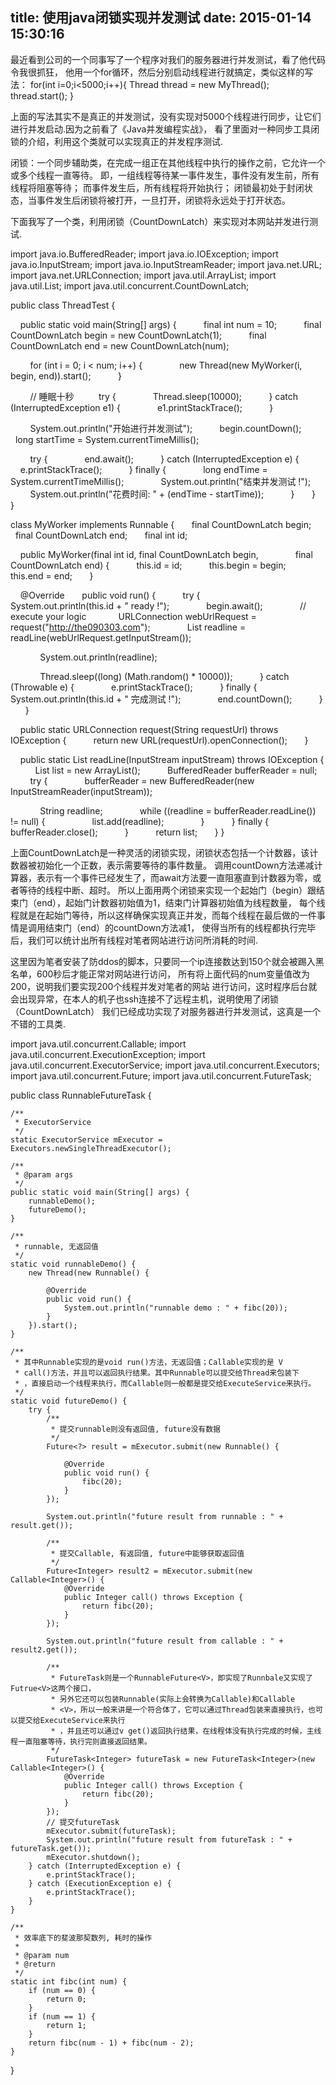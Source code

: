 title: 使用java闭锁实现并发测试
date: 2015-01-14 15:30:16 
---
最近看到公司的一个同事写了一个程序对我们的服务器进行并发测试，看了他代码令我很抓狂，
他用一个for循环，然后分别启动线程进行就搞定，类似这样的写法：
for(int i=0;i<5000;i++){
	Thread thread = new MyThread();
	thread.start();
}

上面的写法其实不是真正的并发测试，没有实现对5000个线程进行同步，让它们进行并发启动.因为之前看了《Java并发编程实战》，
看了里面对一种同步工具闭锁的介绍，利用这个类就可以实现真正的并发程序测试.

闭锁：一个同步辅助类，在完成一组正在其他线程中执行的操作之前，它允许一个或多个线程一直等待。
即，一组线程等待某一事件发生，事件没有发生前，所有线程将阻塞等待；
而事件发生后，所有线程将开始执行；
闭锁最初处于封闭状态，当事件发生后闭锁将被打开，一旦打开，闭锁将永远处于打开状态。

下面我写了一个类，利用闭锁（CountDownLatch）来实现对本网站并发进行测试.

import java.io.BufferedReader;
import java.io.IOException;
import java.io.InputStream;
import java.io.InputStreamReader;
import java.net.URL;
import java.net.URLConnection;
import java.util.ArrayList;
import java.util.List;
import java.util.concurrent.CountDownLatch;

public class ThreadTest {  

    public static void main(String[] args) {  
        final int num = 10;  
        final CountDownLatch begin = new CountDownLatch(1);  
        final CountDownLatch end = new CountDownLatch(num);  

        for (int i = 0; i < num; i++) {  
            new Thread(new MyWorker(i, begin, end)).start();  
        }  

        // 睡眠十秒 
        try {  
            Thread.sleep(10000);  
        } catch (InterruptedException e1) {  
            e1.printStackTrace();  
        }  

        System.out.println("开始进行并发测试");  
        begin.countDown();  
        long startTime = System.currentTimeMillis();  

        try {  
            end.await();  
        } catch (InterruptedException e) {  
            e.printStackTrace();  
        } finally {  
            long endTime = System.currentTimeMillis();  
            System.out.println("结束并发测试 !");  
            System.out.println("花费时间: " + (endTime - startTime));  
        }  
    }  
}  

class MyWorker implements Runnable {  
    final CountDownLatch begin;  
    final CountDownLatch end;  
    final int id;  

    public MyWorker(final int id, final CountDownLatch begin,  
            final CountDownLatch end) {  
        this.id = id;  
        this.begin = begin;  
        this.end = end;  
    }  

    @Override  
    public void run() {  
        try {  
            System.out.println(this.id + " ready !");  
            begin.await();  
            // execute your logic
            URLConnection webUrlRequest = request("http://the090303.com");  
            List<String> readline = readLine(webUrlRequest.getInputStream());  

            System.out.println(readline);  

            Thread.sleep((long) (Math.random() * 10000));  
        } catch (Throwable e) {  
            e.printStackTrace();  
        } finally {  
            System.out.println(this.id + " 完成测试 !");  
            end.countDown();  
        }  
    }  

    public static URLConnection request(String requestUrl) throws IOException {  
        return new URL(requestUrl).openConnection();  
    }  

    public static List<String> readLine(InputStream inputStream) throws IOException {  
        List<String> list = new ArrayList<String>();  
        BufferedReader bufferReader = null;  
        try {  
            bufferReader = new BufferedReader(new InputStreamReader(inputStream));  

            String readline;  
            while ((readline = bufferReader.readLine()) != null) {  
                list.add(readline);  
            }  
        } finally {  
            bufferReader.close();  
        }  
        return list;  
    }
}

上面CountDownLatch是一种灵活的闭锁实现，闭锁状态包括一个计数器，该计数器被初始化一个正数，表示需要等待的事件数量。
调用countDown方法递减计算器，表示有一个事件已经发生了，而await方法要一直阻塞直到计数器为零，或者等待的线程中断、超时。
所以上面用两个闭锁来实现一个起始门（begin）跟结束门（end），起始门计数器初始值为1，结束门计算器初始值为线程数量，
每个线程就是在起始门等待，所以这样确保实现真正并发，而每个线程在最后做的一件事情是调用结束门（end）的countDown方法减1，
使得当所有的线程都执行完毕后，我们可以统计出所有线程对笔者网站进行访问所消耗的时间.

这里因为笔者安装了防ddos的脚本，只要同一个ip连接数达到150个就会被踢入黑名单，600秒后才能正常对网站进行访问，
所有将上面代码的num变量值改为200，说明我们要实现200个线程并发对笔者的网站 进行访问，这时程序后台就会出现异常，在本人的机子也ssh连接不了远程主机，说明使用了闭锁（CountDownLatch）
我们已经成功实现了对服务器进行并发测试，这真是一个不错的工具类.


import java.util.concurrent.Callable;
import java.util.concurrent.ExecutionException;
import java.util.concurrent.ExecutorService;
import java.util.concurrent.Executors;
import java.util.concurrent.Future;
import java.util.concurrent.FutureTask;

public class RunnableFutureTask {

	/**
	 * ExecutorService
	 */
	static ExecutorService mExecutor = Executors.newSingleThreadExecutor();

	/**
	 * @param args
	 */
	public static void main(String[] args) {
		runnableDemo();
		futureDemo();
	}

	/**
	 * runnable, 无返回值
	 */
	static void runnableDemo() {
		new Thread(new Runnable() {

			@Override
			public void run() {
				System.out.println("runnable demo : " + fibc(20));
			}
		}).start();
	}

	/**
	 * 其中Runnable实现的是void run()方法，无返回值；Callable实现的是 V
	 * call()方法，并且可以返回执行结果。其中Runnable可以提交给Thread来包装下
	 * ，直接启动一个线程来执行，而Callable则一般都是提交给ExecuteService来执行。
	 */
	static void futureDemo() {
		try {
			/**
			 * 提交runnable则没有返回值, future没有数据
			 */
			Future<?> result = mExecutor.submit(new Runnable() {

				@Override
				public void run() {
					fibc(20);
				}
			});

			System.out.println("future result from runnable : " + result.get());

			/**
			 * 提交Callable, 有返回值, future中能够获取返回值
			 */
			Future<Integer> result2 = mExecutor.submit(new Callable<Integer>() {
				@Override
				public Integer call() throws Exception {
					return fibc(20);
				}
			});

			System.out.println("future result from callable : " + result2.get());

			/**
			 * FutureTask则是一个RunnableFuture<V>，即实现了Runnbale又实现了Futrue<V>这两个接口，
			 * 另外它还可以包装Runnable(实际上会转换为Callable)和Callable
			 * <V>，所以一般来讲是一个符合体了，它可以通过Thread包装来直接执行，也可以提交给ExecuteService来执行
			 * ，并且还可以通过v get()返回执行结果，在线程体没有执行完成的时候，主线程一直阻塞等待，执行完则直接返回结果。
			 */
			FutureTask<Integer> futureTask = new FutureTask<Integer>(new Callable<Integer>() {
				@Override
				public Integer call() throws Exception {
					return fibc(20);
				}
			});
			// 提交futureTask
			mExecutor.submit(futureTask);
			System.out.println("future result from futureTask : " + futureTask.get());
			mExecutor.shutdown();
		} catch (InterruptedException e) {
			e.printStackTrace();
		} catch (ExecutionException e) {
			e.printStackTrace();
		}
	}

	/**
	 * 效率底下的斐波那契数列, 耗时的操作
	 * 
	 * @param num
	 * @return
	 */
	static int fibc(int num) {
		if (num == 0) {
			return 0;
		}
		if (num == 1) {
			return 1;
		}
		return fibc(num - 1) + fibc(num - 2);
	}
}

